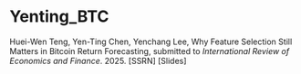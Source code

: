 # Yenting_BTC

Huei-Wen Teng, Yen-Ting Chen, Yenchang Lee,  Why Feature Selection Still Matters in Bitcoin Return Forecasting, submitted to *International Review of Economics and Finance*. 2025. [SSRN] [Slides]




